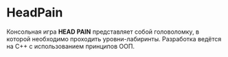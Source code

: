# HeadPain

<p>Консольная игра <b>HEAD PAIN</b> представляет собой головоломку, в которой необходимо проходить уровни-лабиринты. Разработка ведётся на C++ с использованием принципов ООП.</p>

